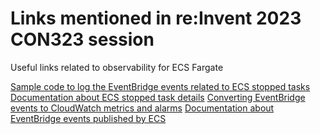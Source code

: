 # Links mentioned in re:Invent 2023 CON323 session 
Useful links related to observability for ECS Fargate

[Sample code to log the EventBridge events related to ECS stopped tasks](https://github.com/aws-samples/amazon-ecs-stopped-tasks-cwlogs)
[Documentation about ECS stopped task details](https://docs.aws.amazon.com/AmazonECS/latest/userguide/stopped-task-errors.html)
[Converting EventBridge events to CloudWatch metrics and alarms](https://docs.aws.amazon.com/AmazonECS/latest/developerguide/cloudwatch_event_stream.html)
[Documentation about EventBridge events published by ECS](https://docs.aws.amazon.com/AmazonECS/latest/developerguide/cloudwatch_event_stream.html)
